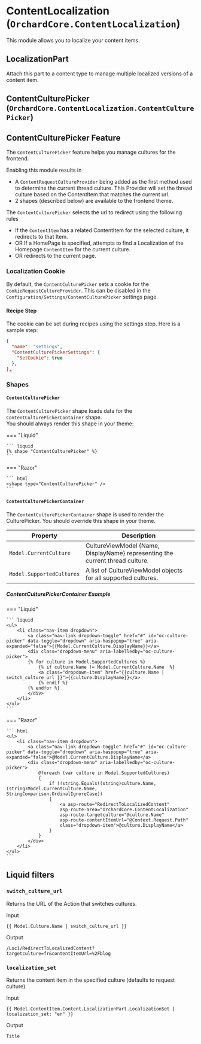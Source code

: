 # ContentLocalization (`OrchardCore.ContentLocalization`)

This module allows you to localize your content items.

## LocalizationPart

Attach this part to a content type to manage multiple localized versions of a content item.

## ContentCulturePicker (`OrchardCore.ContentLocalization.ContentCulturePicker`)

## ContentCulturePicker Feature

The `ContentCulturePicker` feature helps you manage cultures for the frontend.

Enabling this module results in

- A `ContentRequestCultureProvider` being added as the first method used to determine the current thread culture.
    This Provider will set the thread culture based on the ContentItem that matches the current url.
- 2 shapes (described below) are available to the frontend theme.

The `ContentCulturePicker` selects the url to redirect using the following rules

- If the `ContentItem` has a related ContentItem for the selected culture, it redirects to that Item.
- OR If a HomePage is specified, attempts to find a Localization of the Homepage `ContentItem` for the current culture.
- OR redirects to the current page.

### Localization Cookie

By default, the `ContentCulturePicker` sets a cookie for the `CookieRequestCultureProvider`. This can be disabled in the  `Configuration/Settings/ContentCulturePicker` settings page.

#### Recipe Step

The cookie can be set during recipes using the settings step. Here is a sample step:

```json
{
  "name": "settings",
  "ContentCulturePickerSettings": {
    "SetCookie": true
  },
},
```

### Shapes

#### `ContentCulturePicker`

The `ContentCulturePicker` shape loads data for the `ContentCulturePickerContainer` shape.  
You should always render this shape in your theme:

=== "Liquid"

    ``` liquid
    {% shape "ContentCulturePicker" %}
    ```

=== "Razor"

    ``` html
    <shape type="ContentCulturePicker" />
    ```

#### `ContentCulturePickerContainer`

The `ContentCulturePickerContainer` shape is used to render the CulturePicker.
You should override this shape in your theme.

| Property                  | Description                                                 |
| ------------------------- | ----------------------------------------------------------- |
| `Model.CurrentCulture`    | CultureViewModel {Name, DisplayName} representing the current thread culture. |
| `Model.SupportedCultures` | A list of CultureViewModel objects for all supported cultures.   |

##### ContentCulturePickerContainer Example

=== "Liquid"

    ``` liquid
    <ul>
        <li class="nav-item dropdown">
            <a class="nav-link dropdown-toggle" href="#" id="oc-culture-picker" data-toggle="dropdown" aria-haspopup="true" aria-expanded="false">{{Model.CurrentCulture.DisplayName}}</a>
            <div class="dropdown-menu" aria-labelledby="oc-culture-picker">
            {% for culture in Model.SupportedCultures %}
                {% if culture.Name != Model.CurrentCulture.Name  %}
                <a class="dropdown-item" href="{{culture.Name | switch_culture_url }}">{{culture.DisplayName}}</a>
                {% endif %}
            {% endfor %}
            </div>
        </li>
    </ul>
    ```

=== "Razor"

    ``` html
    <ul>
        <li class="nav-item dropdown">
            <a class="nav-link dropdown-toggle" href="#" id="oc-culture-picker" data-toggle="dropdown" aria-haspopup="true" aria-expanded="false">@Model.CurrentCulture.DisplayName</a>
            <div class="dropdown-menu" aria-labelledby="oc-culture-picker">
                @foreach (var culture in Model.SupportedCultures)
                {
                    if (!string.Equals((string)culture.Name, (string)Model.CurrentCulture.Name, StringComparison.OrdinalIgnoreCase))
                    {
                        <a asp-route="RedirectToLocalizedContent"
                        asp-route-area="OrchardCore.ContentLocalization"
                        asp-route-targetculture="@culture.Name"
                        asp-route-contentItemUrl="@Context.Request.Path"
                        class="dropdown-item">@culture.DisplayName</a>
                    }
                }
            </div>
        </li>
    </ul>
    ```

## Liquid filters

### `switch_culture_url`

Returns the URL of the Action that switches cultures.

Input

```liquid
{{ Model.Culture.Name | switch_culture_url }}
```

Output

```text
/Loc1/RedirectToLocalizedContent?targetculture=fr&contentItemUrl=%2Fblog
```

### `localization_set`

Returns the content item in the specified culture (defaults to request culture).

Input

```liquid
{{ Model.ContentItem.Content.LocalizationPart.LocalizationSet | localization_set: "en" }}
```

Output

```text
Title
```
